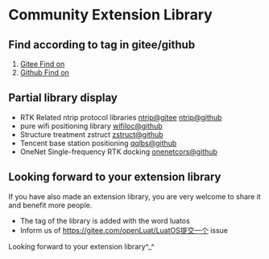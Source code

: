 # Community Extension Library

## Find according to tag in gitee/github

1. [Gitee Find on](https://gitee.com/explore/topic/LuatOS)
2. [Github Find on](https://github.com/topics/luatos)

## Partial library display


* RTK Related ntrip protocol libraries [ntrip@gitee](https://gitee.com/wendal/luatos-lib-ntrip) [ntrip@github](https://github.com/wendal/luatos-lib-ntrip)
* pure wifi positioning library [wifiloc@github](https://github.com/wendal/luatos-lib-wifiloc)
* Structure treatment zstruct [zstruct@github](https://github.com/wendal/luatos-lib-zstruct)
* Tencent base station positioning [qqlbs@github](https://github.com/wendal/luatos-lib-qqlbs)
* OneNet Single-frequency RTK docking [onenetcors@github](https://github.com/wendal/luatos-lib-onenetcors)

## Looking forward to your extension library

If you have also made an extension library, you are very welcome to share it and benefit more people.

* The tag of the library is added with the word luatos
* Inform us of https://gitee.com/openLuat/LuatOS提交一个 issue

Looking forward to your extension library^_^
